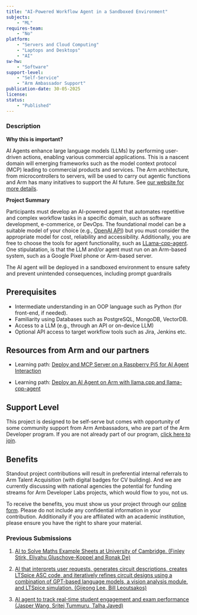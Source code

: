 ```yaml
---
title: "AI-Powered Workflow Agent in a Sandboxed Environment"
subjects:
    - "ML"
requires-team:
    - "No"
platform:
    - "Servers and Cloud Computing"
    - "Laptops and Desktops"
    - "AI"
sw-hw:
    - "Software"
support-level: 
    - "Self-Service"
    - "Arm Ambassador Support"
publication-date: 30-05-2025
license:
status:
    - "Published" 
---
```



### Description

**Why this is important?** 

AI Agents enhance large language models (LLMs) by performing user-driven actions, enabling various commercial applications. This is a nascent domain will emerging frameworks such as the model context protocol (MCP) leading to commercial products and services. The Arm architecture, from microcontrollers to servers, will be used to carry out agentic functions and Arm has many initatives to support the AI future. See [our website for more details](https://www.arm.com/markets/artificial-intelligence). 

**Project Summary**

Participants must develop an AI-powered agent that automates repetitive and complex workflow tasks in a specific domain, such as software development, e-commerice, or DevOps. The foundational model can be a suitable model of your choice (e.g., [OpenAI API](https://openai.com/api/)) but you must consider the appropriate model for cost, reliability and accessibility. Additionally, you are free to choose the tools for agent functionality, such as [LLama-cpp-agent](https://github.com/Maximilian-Winter/llama-cpp-agent). One stipulatation, is that the LLM and/or agent must run on an Arm-based system, such as a Google Pixel phone or Arm-based server. 

The AI agent will be deployed in a sandboxed environment to ensure safety and prevent unintended consequences, including prompt guardrails 

## Prerequisites

- Intermediate understanding in an OOP language such as Python  (for front-end, if needed). 
- Familiarity using Databases such as PostgreSQL, MongoDB, VectorDB. 
- Access to a LLM (e.g., through an API or on-device LLM)
- Optional API access to target workflow tools such as Jira, Jenkins etc.


## Resources from Arm and our partners

- Learning path: [Deploy and MCP Server on a Raspberry Pi5 for AI Agent Interaction](https://learn.arm.com/learning-paths/cross-platform/mcp-ai-agent/)

- Learning path: [Deploy an AI Agent on Arm with llama.cpp and llama-cpp-agent](https://learn.arm.com/learning-paths/servers-and-cloud-computing/ai-agent-on-cpu/)

## Support Level

This project is designed to be self-serve but comes with opportunity of some community support from Arm Ambassadors, who are part of the Arm Developer program. If you are not already part of our program, [click here to join](https://www.arm.com/resources/developer-program?#register).

## Benefits 

Standout project contributions will result in preferential internal referrals to Arm Talent Acquisition (with digital badges for CV building).  And we are currently discussing with national agencies the potential for funding streams for Arm Developer Labs projects, which would flow to you, not us.

To receive the benefits, you must show us your project through our [online form](https://forms.office.com/e/VZnJQLeRhD). Please do not include any confidential information in your contribution. Additionally if you are affiliated with an academic institution, please ensure you have the right to share your material.

### Previous Submissions
1. [AI to Solve Maths Example Sheets at University of Cambridge. (Finley Stirk, Eliyahu Gluschove-Koppel and Ronak De)](https://github.com/egkoppel/example-papers)

2. [AI that interprets user requests, generates circuit descriptions, creates LTSpice ASC code, and iteratively refines circuit designs using a combination of GPT-based language models, a vision analysis module, and LTSpice simulation. (Gijeong Lee, Bill Leoutsakos)](https://github.com/BillLeoutsakosvl346/ElectroNinjaRefined)

3. [AI agent to track real-time student engagement and exam performance (Jasper Wang, Sritej Tummuru, Talha Javed)](https://github.com/JasperWANG-911/AI_Agent)